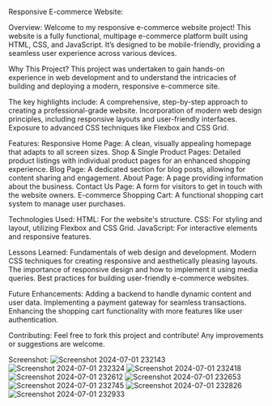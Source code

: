 Responsive E-commerce Website:

Overview:
Welcome to my responsive e-commerce website project! This website is a fully functional, multipage e-commerce platform built using HTML, CSS, and JavaScript. It’s designed to be mobile-friendly, providing a seamless user experience across various devices.

Why This Project?
This project was undertaken to gain hands-on experience in web development and to understand the intricacies of building and deploying a modern, responsive e-commerce site. 

The key highlights include:
A comprehensive, step-by-step approach to creating a professional-grade website.
Incorporation of modern web design principles, including responsive layouts and user-friendly interfaces.
Exposure to advanced CSS techniques like Flexbox and CSS Grid.

Features:
Responsive Home Page: A clean, visually appealing homepage that adapts to all screen sizes.
Shop & Single Product Pages: Detailed product listings with individual product pages for an enhanced shopping experience.
Blog Page: A dedicated section for blog posts, allowing for content sharing and engagement.
About Page: A page providing information about the business.
Contact Us Page: A form for visitors to get in touch with the website owners.
E-commerce Shopping Cart: A functional shopping cart system to manage user purchases.

Technologies Used:
HTML: For the website's structure.
CSS: For styling and layout, utilizing Flexbox and CSS Grid.
JavaScript: For interactive elements and responsive features.

Lessons Learned:
Fundamentals of web design and development.
Modern CSS techniques for creating responsive and aesthetically pleasing layouts.
The importance of responsive design and how to implement it using media queries.
Best practices for building user-friendly e-commerce websites.

Future Enhancements:
Adding a backend to handle dynamic content and user data.
Implementing a payment gateway for seamless transactions.
Enhancing the shopping cart functionality with more features like user authentication.

Contributing:
Feel free to fork this project and contribute! Any improvements or suggestions are welcome.

Screenshot:
![Screenshot 2024-07-01 232143](https://github.com/anurag-jaiswal-aj/E-commerce/assets/144160916/00d4b409-44dc-4b8f-bebc-38e8eff8bcbb)
![Screenshot 2024-07-01 232324](https://github.com/anurag-jaiswal-aj/E-commerce/assets/144160916/344417bf-edef-40df-936a-1027d89c0979)
![Screenshot 2024-07-01 232418](https://github.com/anurag-jaiswal-aj/E-commerce/assets/144160916/b2913db3-39ff-4136-b438-9a9aa71a67b8)
![Screenshot 2024-07-01 232612](https://github.com/anurag-jaiswal-aj/E-commerce/assets/144160916/0bd457f2-78be-425d-b740-37f7c4f99b1b)
![Screenshot 2024-07-01 232653](https://github.com/anurag-jaiswal-aj/E-commerce/assets/144160916/583519a0-244f-4b00-9a80-81175902a7c5)
![Screenshot 2024-07-01 232745](https://github.com/anurag-jaiswal-aj/E-commerce/assets/144160916/d10c6fad-5683-4dbb-85c0-767a8c2afeb9)
![Screenshot 2024-07-01 232826](https://github.com/anurag-jaiswal-aj/E-commerce/assets/144160916/39234b44-8ad3-40ee-b27e-156cda2bae53)
![Screenshot 2024-07-01 232933](https://github.com/anurag-jaiswal-aj/E-commerce/assets/144160916/e5ccf640-e579-4a41-8114-969039e18f8c)
